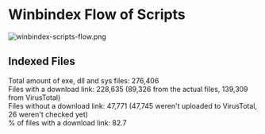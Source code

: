 # Winbindex Flow of Scripts

![winbindex-scripts-flow.png](winbindex-scripts-flow.png)

## Indexed Files

<!--FileStats-->
Total amount of exe, dll and sys files: 276,406  
Files with a download link: 228,635 (89,326 from the actual files, 139,309 from VirusTotal)  
Files without a download link: 47,771 (47,745 weren't uploaded to VirusTotal, 26 weren't checked yet)  
% of files with a download link: 82.7  
<!--/FileStats-->
